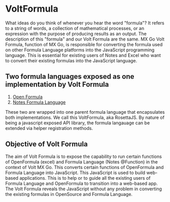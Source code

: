 # VoltFormula

What ideas do you think of whenever you hear the word "formula"? It refers to a string of words, a collection of mathematical processes, or an expression with the purpose of producing results as an output. The description of this "formula" and our Volt Formula are the same. MX Go Volt Formula, function of MX Go, is responsible for converting the formula used on other Formula Language platforms into the JavaScript programming language. This is essential for existing users of Notes and Excel who want to convert their existing formulas into the JavaScript language. 

## Two formula languages exposed as one implementation by Volt Formula

 1. [Open Formula](https://docs.oasis-open.org/office/OpenDocument/v1.3/OpenDocument-v1.3-part4-formula.html)
 2. [Notes Formula Language](https://help.hcltechsw.com/dom_designer/10.0.1/basic/H_NOTES_FORMULA_LANGUAGE.html)

These two are wrapped into one parent formula language that encapsulates both implementations. We call this VoltFormula, aka RosettaJS.  By nature of being a javascript exposed API library, the formula langauage can be extended via helper registration methods.

## Objective of Volt Formula

The aim of Volt Formula is to expose the capability to run certain functions of OpenFormula (excel) and Formula Language (Notes @Function) in the context of Volt MX Go. This converts certain functions of OpenFormula and Formula Language into JavaScript. This JavaScript is used to build web-based applications. This is to help or to guide all the existing users of Formula Language and OpenFormula to transition into a web-based app. The Volt Formula reveals the JavaScript without any problem in converting the existing formulas in OpenSource and Formula Language.
